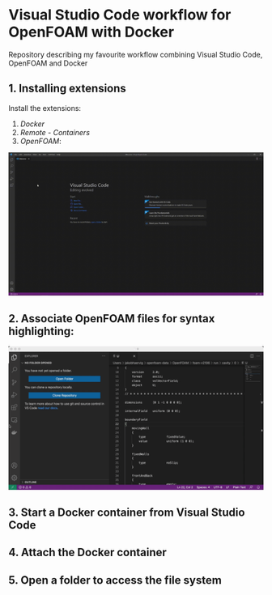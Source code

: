 # Visual Studio Code workflow for OpenFOAM with Docker
Repository describing my favourite workflow combining Visual Studio Code, OpenFOAM and Docker 

## 1. Installing extensions
Install the extensions:
1. *Docker*
2. *Remote - Containers*
3. *OpenFOAM*:

![](install-extensions.gif)

## 2. Associate OpenFOAM files for syntax highlighting:
![](files-associations.gif)

## 3. Start a Docker container from Visual Studio Code

## 4. Attach the Docker container

## 5. Open a folder to access the file system

